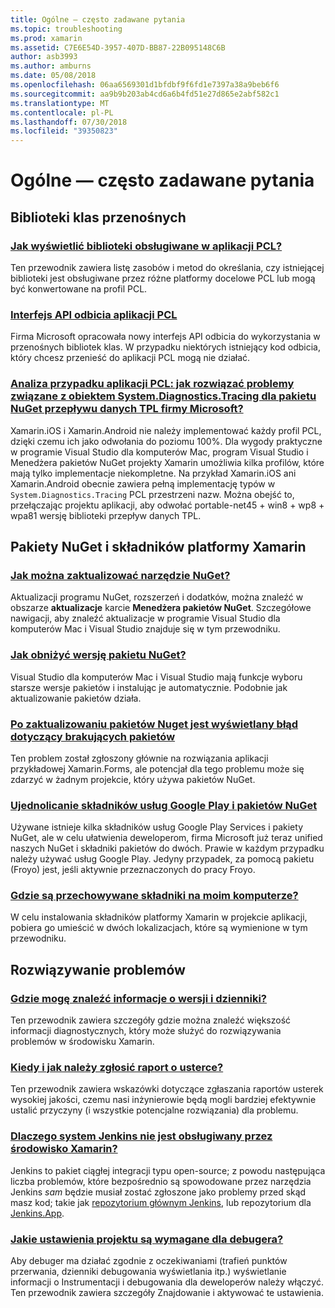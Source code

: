 ```yaml
---
title: Ogólne — często zadawane pytania
ms.topic: troubleshooting
ms.prod: xamarin
ms.assetid: C7E6E54D-3957-407D-BB87-22B095148C6B
author: asb3993
ms.author: amburns
ms.date: 05/08/2018
ms.openlocfilehash: 06aa6569301d1bfdbf9f6fd1e7397a38a9beb6f6
ms.sourcegitcommit: aa9b9b203ab4cd6a6b4fd51e27d865e2abf582c1
ms.translationtype: MT
ms.contentlocale: pl-PL
ms.lasthandoff: 07/30/2018
ms.locfileid: "39350823"
---
```

# <a name="general-frequently-asked-questions"></a>Ogólne — często zadawane pytania

## <a name="portable-class-libraries"></a>Biblioteki klas przenośnych

### <a name="how-can-i-view-what-libraries-are-supported-in-a-pclpcl-support-librariesmd"></a>[Jak wyświetlić biblioteki obsługiwane w aplikacji PCL?](pcl-support-libraries.md)
Ten przewodnik zawiera listę zasobów i metod do określania, czy istniejącej biblioteki jest obsługiwane przez różne platformy docelowe PCL lub mogą być konwertowane na profil PCL.

### <a name="pcl-reflection-apipcl-reflectionmd"></a>[Interfejs API odbicia aplikacji PCL](pcl-reflection.md)
Firma Microsoft opracowała nowy interfejs API odbicia do wykorzystania w przenośnych bibliotek klas. W przypadku niektórych istniejący kod odbicia, który chcesz przenieść do aplikacji PCL mogą nie działać.

### <a name="pcl-case-study-how-can-i-resolve-problems-related-to-systemdiagnosticstracing-for-the-microsoft-tpl-dataflow-nuget-packagepcl-case-studymd"></a>[Analiza przypadku aplikacji PCL: jak rozwiązać problemy związane z obiektem System.Diagnostics.Tracing dla pakietu NuGet przepływu danych TPL firmy Microsoft?](pcl-case-study.md)
Xamarin.iOS i Xamarin.Android nie należy implementować każdy profil PCL, dzięki czemu ich jako odwołania do poziomu 100%. Dla wygody praktyczne w programie Visual Studio dla komputerów Mac, program Visual Studio i Menedżera pakietów NuGet projekty Xamarin umożliwia kilka profilów, które mają tylko implementacje niekompletne. Na przykład Xamarin.iOS ani Xamarin.Android obecnie zawiera pełną implementację typów w `System.Diagnostics.Tracing` PCL przestrzeni nazw. Można obejść to, przełączając projektu aplikacji, aby odwołać portable-net45 + win8 + wp8 + wpa81 wersję biblioteki przepływ danych TPL.

## <a name="nuget-packages--xamarin-components"></a>Pakiety NuGet i składników platformy Xamarin
### <a name="how-can-i-update-nugetnuget-updatemd"></a>[Jak można zaktualizować narzędzie NuGet?](nuget-update.md)
Aktualizacji programu NuGet, rozszerzeń i dodatków, można znaleźć w obszarze **aktualizacje** karcie **Menedżera pakietów NuGet**. Szczegółowe nawigacji, aby znaleźć aktualizacje w programie Visual Studio dla komputerów Mac i Visual Studio znajduje się w tym przewodniku.

### <a name="how-do-i-downgrade-a-nuget-packagenuget-package-downgrademd"></a>[Jak obniżyć wersję pakietu NuGet?](nuget-package-downgrade.md)
Visual Studio dla komputerów Mac i Visual Studio mają funkcje wyboru starsze wersje pakietów i instalując je automatycznie. Podobnie jak aktualizowanie pakietów działa.

### <a name="missing-packages-error-after-updating-nuget-packagesnuget-packages-missingmd"></a>[Po zaktualizowaniu pakietów Nuget jest wyświetlany błąd dotyczący brakujących pakietów](nuget-packages-missing.md)
Ten problem został zgłoszony głównie na rozwiązania aplikacji przykładowej Xamarin.Forms, ale potencjał dla tego problemu może się zdarzyć w żadnym projekcie, który używa pakietów NuGet.

### <a name="unifying-google-play-services-components-and-nugetgps-components-nugetmd"></a>[Ujednolicanie składników usług Google Play i pakietów NuGet](gps-components-nuget.md)
Używane istnieje kilka składników usług Google Play Services i pakiety NuGet, ale w celu ułatwienia deweloperom, firma Microsoft już teraz unified naszych NuGet i składniki pakietów do dwóch. Prawie w każdym przypadku należy używać usług Google Play. Jedyny przypadek, za pomocą pakietu (Froyo) jest, jeśli aktywnie przeznaczonych do pracy Froyo.

### <a name="where-are-the-components-stored-on-my-machinecomponent-storagemd"></a>[Gdzie są przechowywane składniki na moim komputerze?](component-storage.md)
W celu instalowania składników platformy Xamarin w projekcie aplikacji, pobiera go umieścić w dwóch lokalizacjach, które są wymienione w tym przewodniku.


## <a name="troubleshooting"></a>Rozwiązywanie problemów
### <a name="where-can-i-find-my-version-information-and-logsversion-logsmd"></a>[Gdzie mogę znaleźć informacje o wersji i dzienniki?](version-logs.md)
Ten przewodnik zawiera szczegóły gdzie można znaleźć większość informacji diagnostycznych, który może służyć do rozwiązywania problemów w środowisku Xamarin.

### <a name="when-and-how-should-i-file-a-bug-reporthowto-file-bugmd"></a>[Kiedy i jak należy zgłosić raport o usterce?](howto-file-bug.md)
Ten przewodnik zawiera wskazówki dotyczące zgłaszania raportów usterek wysokiej jakości, czemu nasi inżynierowie będą mogli bardziej efektywnie ustalić przyczyny (i wszystkie potencjalne rozwiązania) dla problemu.

### <a name="why-isnt-jenkins-supported-by-xamarinxamarin-jenkinsmd"></a>[Dlaczego system Jenkins nie jest obsługiwany przez środowisko Xamarin?](xamarin-jenkins.md)
Jenkins to pakiet ciągłej integracji typu open-source; z powodu następująca liczba problemów, które bezpośrednio są spowodowane przez narzędzia Jenkins *sam* będzie musiał zostać zgłoszone jako problemy przed skąd masz kod; takie jak [repozytorium głównym Jenkins](https://github.com/jenkinsci/jenkins), lub repozytorium dla [ Jenkins.App](https://github.com/stisti/jenkins-app).

### <a name="what-project-settings-are-required-for-the-debuggerdebugger-settingsmd"></a>[Jakie ustawienia projektu są wymagane dla debugera?](debugger-settings.md)
Aby debuger ma działać zgodnie z oczekiwaniami (trafień punktów przerwania, dzienniki debugowania wyświetlania itp.) wyświetlanie informacji o Instrumentacji i debugowania dla deweloperów należy włączyć. Ten przewodnik zawiera szczegóły Znajdowanie i aktywować te ustawienia.

